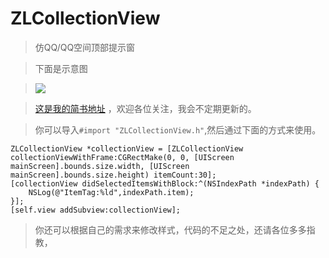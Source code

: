 # ZLCollectionView
> 仿QQ/QQ空间顶部提示窗

> 下面是示意图

> ![](https://github.com/ZYiDa/ZLCollectionView/raw/master/QQ20170817-152627.gif) 

> [这是我的简书地址](http://www.jianshu.com/u/cd395981b31d "谢谢访问") ，欢迎各位关注，我会不定期更新的。

> 你可以导入```#import "ZLCollectionView.h"```,然后通过下面的方式来使用。

```
ZLCollectionView *collectionView = [ZLCollectionView collectionViewWithFrame:CGRectMake(0, 0, [UIScreen mainScreen].bounds.size.width, [UIScreen mainScreen].bounds.size.height) itemCount:30];
[collectionView didSelectedItemsWithBlock:^(NSIndexPath *indexPath) {
    NSLog(@"ItemTag:%ld",indexPath.item);
}];
[self.view addSubview:collectionView];
```

> 你还可以根据自己的需求来修改样式，代码的不足之处，还请各位多多指教，
